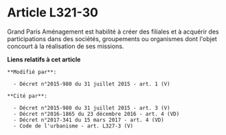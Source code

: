 # Article L321-30

Grand Paris Aménagement est habilité à créer des filiales et à acquérir des participations dans des sociétés, groupements ou
organismes dont l'objet concourt à la réalisation de ses missions.

**Liens relatifs à cet article**

	**Modifié par**:

	  - Décret n°2015-980 du 31 juillet 2015 - art. 1 (V)

	**Cité par**:

	  - Décret n°2015-980 du 31 juillet 2015 - art. 3 (V)
	  - Décret n°2016-1865 du 23 décembre 2016 - art. 4 (VD)
	  - Décret n°2017-341 du 15 mars 2017 - art. 4 (VD)
	  - Code de l'urbanisme - art. L327-3 (V)

